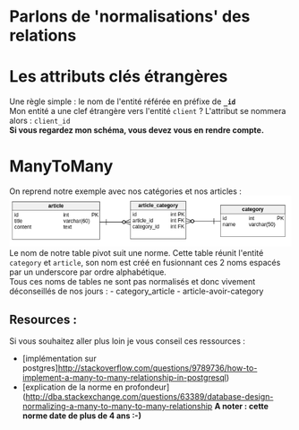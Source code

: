 # Parlons de 'normalisations' des relations

# Les attributs clés étrangères
Une règle simple : le nom de l'entité référée en préfixe de **`_id`** <br />
Mon entité a une clef étrangère vers l'entité `client` ? L'attribut se nommera alors : `client_id` <br />
**Si vous regardez mon schéma, vous devez vous en rendre compte.**

# ManyToMany
On reprend notre exemple avec nos catégories et nos articles : <br />
![relationship](./img/article-category.png) <br />
Le nom de notre table pivot suit une norme.
Cette table réunit l'entité `category` et `article`, son nom est créé en fusionnant ces 2 noms espacés par un underscore par ordre alphabétique. <br />
Tous ces noms de tables ne sont pas normalisés et donc vivement déconseillés de nos jours :
	- category_article
	- article-avoir-category
<br /> 
## Resources :
Si vous souhaitez aller plus loin je vous conseil ces ressources :
- [implémentation sur postgres]http://stackoverflow.com/questions/9789736/how-to-implement-a-many-to-many-relationship-in-postgresql)
- [explication de la norme en profondeur](http://dba.stackexchange.com/questions/63389/database-design-normalizing-a-many-to-many-to-many-relationship
**A noter : cette norme date de plus de 4 ans :-)** <br />